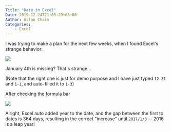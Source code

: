 ```yaml
---
Title: "Date in Excel"
Date: 2019-12-24T21:05:29+08:00
Author: Allan Chain
Categories:
    - Excel
---
```


I was trying to make a plan for the next few weeks, when I found Excel's strange behavior:

![](/img/Excel_date1.png)

January 4th is missing? That's strange...

(Note that the right one is just for demo purpose and I have just typed `12-31` and `1-1`, and auto-filled it to `1-3`)

After checking the formula bar

![](/img/Excel_date2.png)

Alright, Excel auto added year to the date, and the gap between the first to dates is 364 days, resulting in the correct "increase" until `2017/1/3` -- 2016 is a leap year!